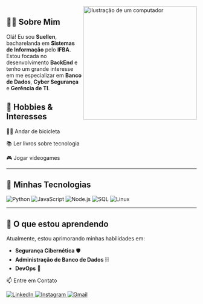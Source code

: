<img src="https://raw.githubusercontent.com/MicaelliMedeiros/micaellimedeiros/master/image/computer-illustration.png" alt="ilustração de um computador" min-width="300px" max-width="300px" width="300px" align="right">


<h2 align="left">👩‍💻 Sobre Mim</h2>
<p align="left">Olá! Eu sou <strong>Suellen</strong>, bacharelanda em <strong>Sistemas de Informação</strong> pelo <strong>IFBA</strong>. Estou focada no desenvolvimento <strong>BackEnd</strong> e tenho um grande interesse em me especializar em <strong>Banco de Dados</strong>, <strong>Cyber Segurança</strong> e <strong>Gerência de TI</strong>.</p>

<h2 align="left">🌟 Hobbies & Interesses </h2>
<p align="left">🚴‍♀️ Andar de bicicleta </p>
<p align="left"> 📚 Ler livros sobre tecnologia </p>
<p align="left"> 🎮 Jogar videogames </p>

---

<h2 align="left">🚀 Minhas Tecnologias</h2>
<p align="left">
  <img src="https://img.shields.io/badge/-Python-3776AB?style=flat-square&logo=python&logoColor=white" alt="Python"/>
  <img src="https://img.shields.io/badge/-JavaScript-F7DF1E?style=flat-square&logo=javascript&logoColor=black" alt="JavaScript"/>
  <img src="https://img.shields.io/badge/-Node.js-339933?style=flat-square&logo=node.js&logoColor=white" alt="Node.js"/>
  <img src="https://img.shields.io/badge/-SQL-4479A1?style=flat-square&logo=MySQL&logoColor=white" alt="SQL"/>
  <img src="https://img.shields.io/badge/-Linux-FCC624?style=flat-square&logo=linux&logoColor=black" alt="Linux"/>
</p>

---

<h2 align="left">🌱 O que estou aprendendo</h2>
<p align="left">
  Atualmente, estou aprimorando minhas habilidades em:
  <ul>
    <li><strong>Segurança Cibernética</strong> 🛡️</li>
    <li><strong>Administração de Banco de Dados</strong> 🗄️</li>
    <li><strong>DevOps</strong> 🚀</li>
  </ul>
</p>

📫 Entre em Contato
<p align="left"> <a href="https://www.linkedin.com/in/suellen-ara%C3%BAjo/" title="LinkedIn"> <img src="https://img.shields.io/badge/-Linkedin-0e76a8?style=flat-square&logo=Linkedin&logoColor=white" alt="LinkedIn"/> </a> <a href="https://www.instagram.com/iamsuaraujo/" title="Instagram"> <img src="https://img.shields.io/badge/-Instagram-DF0174?style=flat-square&labelColor=DF0174&logo=instagram&logoColor=white" alt="Instagram"/> </a> <a href="mailto:suellenaraujocosta@gmail.com" title="Gmail"> <img src="https://img.shields.io/badge/-Gmail-FF0000?style=flat-square&labelColor=FF0000&logo=gmail&logoColor=white" alt="Gmail"/> </a> </p>

